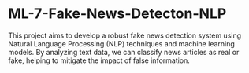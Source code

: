 # ML-7-Fake-News-Detecton-NLP
This project aims to develop a robust fake news detection system using Natural Language Processing (NLP) techniques and machine learning models. By analyzing text data, we can classify news articles as real or fake, helping to mitigate the impact of false information.
